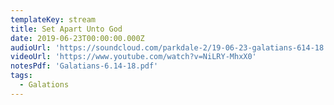 ```yaml
---
templateKey: stream 
title: Set Apart Unto God 
date: 2019-06-23T00:00:00.000Z
audioUrl: 'https://soundcloud.com/parkdale-2/19-06-23-galatians-614-18'
videoUrl: 'https://www.youtube.com/watch?v=NiLRY-MhxX0'
notesPdf: 'Galatians-6.14-18.pdf'
tags:
  - Galations
---
```

